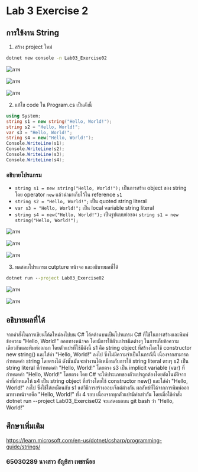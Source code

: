 # Lab 3 Exercise 2

## การใช้งาน String  

1. สร้าง project ใหม่

```cmd
dotnet new console -n Lab03_Exercise02
```
![ภาพ](https://github.com/AnchisaPhetnoi/03376836-OOP-2566-Lab-03/assets/144197034/a297ad19-6440-491f-9e53-76c27db5c47e)

![ภาพ](https://github.com/AnchisaPhetnoi/03376836-OOP-2566-Lab-03/assets/144197034/874cb79c-0fb9-4af8-b145-d8b3f9d4198d)

![ภาพ](https://github.com/AnchisaPhetnoi/03376836-OOP-2566-Lab-03/assets/144197034/bc5ffaa8-f588-40d3-9be2-b66bdecb0003)

2. แก้ไข code ใน Program.cs เป็นดังนี้

```cs
using System;
string s1 = new string("Hello, World!");
string s2 = "Hello, World!";
var s3 = "Hello, World!";
string s4 = new("Hello, World!");
Console.WriteLine(s1);
Console.WriteLine(s2);
Console.WriteLine(s3);
Console.WriteLine(s4);
```

### อธิบายโปรแกรม

- `string s1 = new string("Hello, World!");` เป็นการสร้าง object ของ string โดย operator `new` แล้วนำมาเก็บไว้ใน reference `s1`
- `string s2 = "Hello, World!";` เป็น quoted string literal
- `var s3 = "Hello, World!";`  เป็น local variable string literal
- `string s4 = new("Hello, World!");` เป็นรูปแบบย่อของ `string s1 = new string("Hello, World!");`




![ภาพ](https://github.com/AnchisaPhetnoi/03376836-OOP-2566-Lab-03/assets/144197034/26db43e8-5c04-4c46-a6e3-e8d21ba6c727)

![ภาพ](https://github.com/AnchisaPhetnoi/03376836-OOP-2566-Lab-03/assets/144197034/accc5bfb-cbb3-484b-a2d0-0a199b9f3e9b)

![ภาพ](https://github.com/AnchisaPhetnoi/03376836-OOP-2566-Lab-03/assets/144197034/008960a3-4524-4284-a920-3244bc7d6b83)




3. ทดสอบโปรแกรม cutpture หน้าจอ และอธิบายผลที่ได้

```cmd
dotnet run --project Lab03_Exercise02
```
![ภาพ](https://github.com/AnchisaPhetnoi/03376836-OOP-2566-Lab-03/assets/144197034/d7b97538-d009-4486-8645-0c1907c02013)

![ภาพ](https://github.com/AnchisaPhetnoi/03376836-OOP-2566-Lab-03/assets/144197034/0430a0bd-3179-4c8a-a079-db814846dfa6)

## อธิบายผลที่ได้
จากคำสั่งในการเขียนโค้ดใหม่ลงไปบน C# 
โค้ดด้านบนเป็นโปรแกรม C# ที่ใช้ในการสร้างและพิมพ์ข้อความ "Hello, World!" ออกทางหน้าจอ โดยมีการใช้ตัวแปรชนิดต่างๆ ในการเก็บข้อความเดียวกันและพิมพ์ออกมา โดยตัวแปรที่ใช้มีดังนี้
s1 คือ string object ที่สร้างโดยใช้ constructor new string() และใส่ค่า "Hello, World!" ลงไป ซึ่งไม่มีความจำเป็นในกรณีนี้ เนื่องจากสามารถกำหนดค่า string โดยตรงได้ ดังนั้นมันจะทำงานได้เหมือนกับการใช้ string literal ตรงๆ
 s2 เป็น string literal ที่กำหนดค่า "Hello, World!" โดยตรง
 s3 เป็น implicit variable (var) ที่กำหนดค่า "Hello, World!" โดยตรง โดย C# จะให้ประเภทของตัวแปรถูกต้องโดยอัตโนมัติจากค่าที่กำหนดให้
s4 เป็น string object ที่สร้างโดยใช้ constructor new() และใส่ค่า "Hello, World!" ลงไป ซึ่งใช้ได้เหมือนกับ s1 แต่วิธีการสร้างออบเจ็กต์ต่างกัน
ผลลัพธ์ที่ได้จากการพิมพ์ออกมาทางหน้าจอคือ "Hello, World!" ทั้ง 4 รอบ เนื่องจากทุกตัวแปรมีค่าเท่ากัน
โดยเมื่อใช้คำสั่ง dotnet run --project Lab03_Exercise02 จะแสดงผลบน git bash ว่า "Hello, World!"



## ศึกษาเพิ่มเติม

<https://learn.microsoft.com/en-us/dotnet/csharp/programming-guide/strings/>

### 65030289 นางสาว อัญชิสา เพชรน้อย



